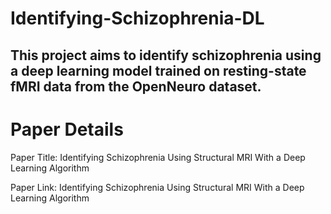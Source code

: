 # Identifying-Schizophrenia-DL
This project aims to identify schizophrenia using a deep learning model trained on resting-state fMRI data from the OpenNeuro dataset.
---------------------------------------------------------------------
# Paper Details

Paper Title: Identifying Schizophrenia Using Structural MRI With a Deep Learning Algorithm

Paper Link: Identifying Schizophrenia Using Structural MRI With a Deep Learning Algorithm

